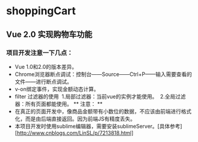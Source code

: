 # shoppingCart
## Vue 2.0 实现购物车功能

### 项目开发注意一下几点：
- Vue 1.0和2.0的版本差异。
- Chrome浏览器断点调试：控制台——Source——Ctrl+P——输入需要查看的文件——进行断点调试。
- v-on绑定事件，实现金额动态计算。
- filter 过滤器的使用
  1.局部过滤器：当前vue的实例才能使用。
  2.全局过滤器：所有页面都能使用。
** 注意： **
 - 在真正的页面开发中，像商品金额带有小数位的数据，不应该由前端进行格式化，而是由后端直接返回。因为前端JS有精度丢失。
 - 本项目开发时使用sublime编辑器，需要安装sublimeServer。[具体参考][http://www.cnblogs.com/LinSL/p/7213818.html]
